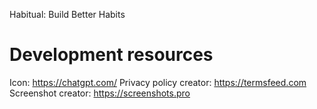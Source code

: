 Habitual: Build Better Habits

# Development resources

Icon: https://chatgpt.com/
Privacy policy creator: https://termsfeed.com
Screenshot creator: https://screenshots.pro
